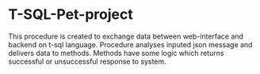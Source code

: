 # T-SQL-Pet-project
This procedure is created to exchange data between web-interface and backend on t-sql language. Procedure analyses inputed json message and delivers data to methods. Methods have some logic which returns successful or  unsuccessful response to system.
